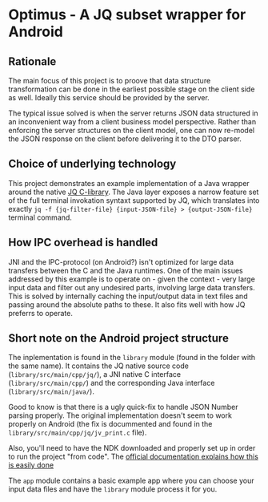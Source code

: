 # Optimus - A JQ subset wrapper for Android

## Rationale
The main focus of this project is to proove that data structure transformation can be done in the earliest possible stage on the client side as well. Ideally this service should be provided by the server.

The typical issue solved is when the server returns JSON data structured in an inconvenient way from a client business model perspective. Rather than enforcing the server structures on the client model, one can now re-model the JSON response on the client before delivering it to the DTO parser.

## Choice of underlying technology
This project demonstrates an example implementation of a Java wrapper around the native [JQ C-library](https://github.com/stedolan/jq). The Java layer exposes a narrow feature set of the full terminal invokation syntaxt supported by JQ, which translates into exactly `jq -f {jq-filter-file} {input-JSON-file} > {output-JSON-file}` terminal command.

## How IPC overhead is handled
JNI and the IPC-protocol (on Android?) isn't optimized for large data transfers between the C and the Java runtimes. One of the main issues addressed by this example is to operate on - given the context - very large input data and filter out any undesired parts, involving large data transfers. This is solved by internally caching the input/output data in text files and passing around the absolute paths to these. It also fits well with how JQ preferrs to operate.

## Short note on the Android project structure
The inplementation is found in the `library` module (found in the folder with the same name). It contains the JQ native source code (`library/src/main/cpp/jq/`), a JNI native C interface (`library/src/main/cpp/`) and the corresponding Java interface (`library/src/main/java/`).

Good to know is that there is a ugly quick-fix to handle JSON Number parsing properly. The original implementation doesn't seem to work properly on Android (the fix is docummented and found in the `library/src/main/cpp/jq/jv_print.c` file).

Also, you'll need to have the NDK downloaded and properly set up in order to run the project "from code". The [official documentation explains how this is easily done](https://developer.android.com/studio/projects/add-native-code.html)

The `app` module contains a basic example app where you can choose your input data files and have the `library` module process it for you.
